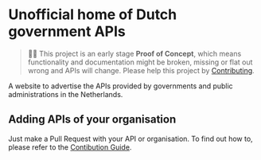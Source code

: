 # Unofficial home of Dutch government APIs

> 👩‍🔬 This project is an early stage **Proof of Concept**, which means functionality and documentation might be broken, missing or flat out wrong and APIs will change. Please help this project by [Contributing](CONTRIBUTING.md).

A website to advertise the APIs provided by governments and public administrations in the Netherlands.

## Adding APIs of your organisation

Just make a Pull Request with your API or organisation. To find out how to, please refer to the [Contibution Guide](CONTRIBUTING.md).
